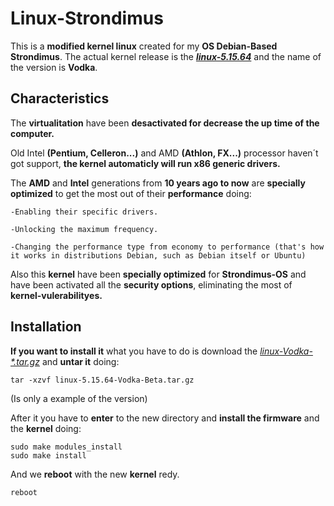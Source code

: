 # Linux-Strondimus
This is a **modified kernel linux** created for my **OS Debian-Based Strondimus**. The actual kernel release is the [_**linux-5.15.64**_](https://github.com/Acfio/Linux-Vodka/releases/v5.15.64-beta) and the name of the version is **Vodka**.

## Characteristics

The **virtualitation** have been **desactivated for decrease the up time of the computer.**

Old Intel **(Pentium, Celleron...)** and AMD **(Athlon, FX...)** processor haven´t got support, **the kernel automaticly will run x86 generic drivers.**

The **AMD** and **Intel** generations from **10 years ago to now** are **specially optimized** to get the most out of their **performance** doing:
  ```
  -Enabling their specific drivers.
    
  -Unlocking the maximum frequency.
    
  -Changing the performance type from economy to performance (that's how it works in distributions Debian, such as Debian itself or Ubuntu)
  ```

Also this **kernel** have been **specially optimized** for **Strondimus-OS** and have been activated all the **security options**, eliminating the most of **kernel-vulerabilityes.**

## Installation

**If you want to install it** what you have to do is download the [_linux-Vodka-*.tar.gz_](https://github.com/Acfio/Linux-Vodka/releases) and **untar it** doing:
    
    tar -xzvf linux-5.15.64-Vodka-Beta.tar.gz
(Is only a example of the version)

After it you have to **enter** to the new directory and **install the firmware** and the **kernel** doing:

    sudo make modules_install
    sudo make install

And we **reboot** with the new **kernel** redy.

    reboot
